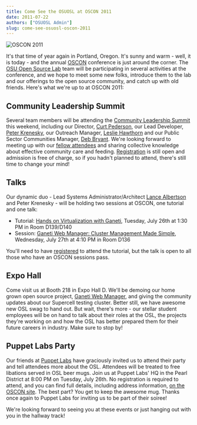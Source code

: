```yaml
---
title: Come See the OSUOSL at OSCON 2011
date: 2011-07-22
authors: ["OSUOSL Admin"]
slug: come-see-osuosl-oscon-2011
---
```


![OSCON 2011](/images/oscon2011_attending.gif#blog)

It's that time of year again in Portland, Oregon. It's sunny and warm - well, it
is today - and the annual [OSCON](http://oscon.com/) conference is just around the corner. 
The [OSU Open Source Lab](/) team will be participating in several activities at the
conference, and we hope to meet some new folks, introduce them to the lab and
our offerings to the open source community, and catch up with old friends.
Here's what we're up to at OSCON 2011:

Community Leadership Summit
---------------------------

Several team members will be attending the 
[Community Leadership Summit](http://communityleadershipsummit.com/) this
weekend, including our Director, [Curt Pederson](http://www.linkedin.com/profile/view?id=4973150), 
our Lead Developer, [Peter Krenesky](http://twitter.com/kreneskyp), 
our Outreach Manager, [Leslie Hawthorn](http://twitter.com/lhawthorn) and our Public
Sector Communities Manager, [Deb Bryant](http://twitter.com/debbryant). We're 
looking forward to meeting up with our [fellow attendees](http://www.communityleadershipsummit.com/attendees/) 
and sharing collective knowledge about effective community care and feeding. 
[Registration](http://www.communityleadershipsummit.com/register/) is still open and 
admission is free of charge, so if you hadn't planned to attend, there's still time 
to change your mind!

Talks
-----

Our dynamic duo - Lead Systems Administrator/Architect 
[Lance Albertson](http://twitter.com/ramereth) and Peter Krenesky - will be 
holding two sessions at OSCON, one tutorial and one talk:

* Tutorial: [Hands on Virtualization with Ganeti](http://www.oscon.com/oscon2011/public/schedule/detail/18544), 
  Tuesday, July 26th at 1:30 PM in Room D139/D140
* Session: [Ganeti Web Manager: Cluster Management Made Simple](http://www.oscon.com/oscon2011/public/schedule/detail/18464), 
  Wednesday, July 27th at 4:10 PM in Room D136

You'll need to have [registered](https://en.oreilly.com/oscon2011/public/register) 
to attend the tutorial, but the talk is open to all those who have an OSCON sessions pass.

Expo Hall
---------

Come visit us at Booth 218 in Expo Hall D. We'll be demoing our home grown open
source project, [Ganeti Web Manager](http://code.osuosl.org/projects/ganeti-webmgr), 
and giving the community updates about our Supercell testing cluster. 
Better still, we have awesome new OSL swag to hand out. But wait, there's more - 
our stellar student employees will be on hand to talk about their roles at the OSL, 
the projects they're working on and how the OSL has better prepared them for their 
future careers in industry. Make sure to stop by!

Puppet Labs Party
-----------------

Our friends at [Puppet Labs](http://www.puppetlabs.com/) have graciously invited 
us to attend their party and tell attendees more about the OSL. Attendees 
will be treated to free libations served in OSL beer mugs. Join us at Puppet Labs' 
HQ in the Pearl District at 8:00 PM on Tuesday, July 26th. No registration is 
required to attend, and you can find full details, including address information,
[on the OSCON site](http://www.oscon.com/oscon2011/public/schedule/detail/20865). 
The best part? You get to keep the awesome mug. Thanks once again to Puppet Labs 
for inviting us to be part of their soiree!

We're looking forward to seeing you at these events or just hanging out with you
in the hallway track!